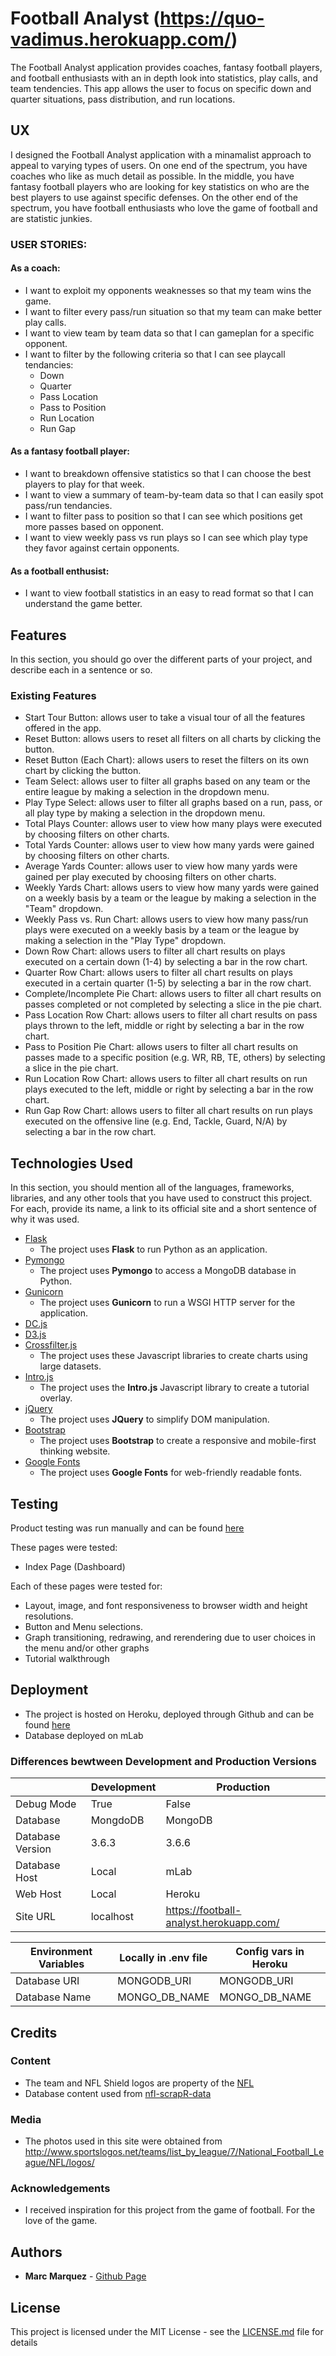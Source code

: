 # Football Analyst (https://quo-vadimus.herokuapp.com/)

The Football Analyst application provides coaches, fantasy football players, and football enthusiasts with an in depth look into statistics, play calls, and team tendencies. This app allows the user to focus on specific down and quarter situations, pass distribution, and run locations.
 
## UX
 
I designed the Football Analyst application with a minamalist approach to appeal to varying types of users. On one end of the spectrum, you have coaches who like as much detail as possible. In the middle, you have fantasy football players who are looking for key statistics on who are the best players to use against specific defenses. On the other end of the spectrum, you have football enthusiasts who love the game of football and are statistic junkies.

### USER STORIES:

#### As a coach:
- I want to exploit my opponents weaknesses so that my team wins the game.
- I want to filter every pass/run situation so that my team can make better play calls.
- I want to view team by team data so that I can gameplan for a specific opponent.
- I want to filter by the following criteria so that I can see playcall tendancies:
	- Down
	- Quarter
	- Pass Location
	- Pass to Position
	- Run Location
	- Run Gap

#### As a fantasy football player:
- I want to breakdown offensive statistics so that I can choose the best players to play for that week.
- I want to view a summary of team-by-team data so that I can easily spot pass/run tendancies.
- I want to filter pass to position so that I can see which positions get more passes based on opponent.
- I want to view weekly pass vs run plays so I can see which play type they favor against certain opponents.

#### As a football enthusist:
- I want to view football statistics in an easy to read format so that I can understand the game better.

## Features

In this section, you should go over the different parts of your project, and describe each in a sentence or so.
 
### Existing Features
- Start Tour Button: allows user to take a visual tour of all the features offered in the app.
- Reset Button: allows users to reset all filters on all charts by clicking the button.
- Reset Button (Each Chart): allows users to reset the filters on its own chart by clicking the button.
- Team Select: allows user to filter all graphs based on any team or the entire league by making a selection in the dropdown menu.
- Play Type Select: allows user to filter all graphs based on a run, pass, or all play type by making a selection in the dropdown menu.
- Total Plays Counter: allows user to view how many plays were executed by choosing filters on other charts.
- Total Yards Counter: allows user to view how many yards were gained by choosing filters on other charts.
- Average Yards Counter: allows user to view how many yards were gained per play executed by choosing filters on other charts.
- Weekly Yards Chart: allows users to view how many yards were gained on a weekly basis by a team or the league by making a selection in the "Team" dropdown.
- Weekly Pass vs. Run Chart: allows users to view how many pass/run plays were executed on a weekly basis by a team or the league by making a selection in the "Play Type" dropdown.
- Down Row Chart: allows users to filter all chart results on plays executed on a certain down (1-4) by selecting a bar in the row chart.
- Quarter Row Chart: allows users to filter all chart results on plays executed in a certain quarter (1-5) by selecting a bar in the row chart.
- Complete/Incomplete Pie Chart: allows users to filter all chart results on passes completed or not completed by selecting a slice in the pie chart.
- Pass Location Row Chart: allows users to filter all chart results on pass plays thrown to the left, middle or right by selecting a bar in the row chart.
- Pass to Position Pie Chart: allows users to filter all chart results on passes made to a specific position (e.g. WR, RB, TE, others) by selecting a slice in the pie chart.
- Run Location Row Chart: allows users to filter all chart results on run plays executed to the left, middle or right by selecting a bar in the row chart.
- Run Gap Row Chart: allows users to filter all chart results on run plays executed on the offensive line (e.g. End, Tackle, Guard, N/A) by selecting a bar in the row chart.

## Technologies Used

In this section, you should mention all of the languages, frameworks, libraries, and any other tools that you have used to construct this project. For each, provide its name, a link to its official site and a short sentence of why it was used.

- [Flask](http://flask.pocoo.org/)
	- The project uses **Flask** to run Python as an application.
- [Pymongo](https://api.mongodb.com/python/current/)
	- The project uses **Pymongo** to access a MongoDB database in Python.
- [Gunicorn](http://gunicorn.org/)
	- The project uses **Gunicorn** to run a WSGI HTTP server for the application.
- [DC.js](https://dc-js.github.io/dc.js/)
- [D3.js](https://d3js.org/)
- [Crossfilter.js](http://square.github.io/crossfilter/)
	- The project uses these Javascript libraries to create charts using large datasets.
- [Intro.js](https://introjs.com/)
	- The project uses the **Intro.js** Javascript library to create a tutorial overlay.
- [jQuery](http://code.jquery.com/)
	- The project uses **JQuery** to simplify DOM manipulation.
- [Bootstrap](https://getbootstrap.com/)
	- The project uses **Bootstrap** to create a responsive and mobile-first thinking website.
- [Google Fonts](fonts.google.com)
	- The project uses **Google Fonts** for web-friendly readable fonts.

## Testing

Product testing was run manually and can be found [here](https://docs.google.com/spreadsheets/d/1JuIEZ_lForOe0CpePoWHY-vdiUOLn1gA_eFDugBtlLE/edit?usp=sharing) 

These pages were tested:
- Index Page (Dashboard) 

Each of these pages were tested for:
- Layout, image, and font responsiveness to browser width and height resolutions.
- Button and Menu selections.
- Graph transitioning, redrawing, and rerendering due to user choices in the menu and/or other graphs
- Tutorial walkthrough

## Deployment

- The project is hosted on Heroku, deployed through Github and can be found [here](https://football-analyst.herokuapp.com/)
- Database deployed on mLab

### Differences bewtween Development and Production Versions

|                                 | Development          | Production |
| ------------                    | -----------          | ---------- |
| Debug Mode                      | True                 | False      |
| Database                        | MongdoDB             | MongoDB    |
| Database Version                | 3.6.3                | 3.6.6      |
| Database Host                   | Local                | mLab       |
| Web Host                        | Local                | Heroku     |
| Site URL                        | localhost            | https://football-analyst.herokuapp.com/ |

| Environment Variables           | Locally in .env file   | Config vars in Heroku |
| ------------                    | -----------            | ---------- |
| Database URI                    | MONGODB_URI            | MONGODB_URI |
| Database Name                   | MONGO_DB_NAME          | MONGO_DB_NAME |

## Credits

### Content
- The team and NFL Shield logos are property of the [NFL](https://www.nfl.com/)
- Database content used from [nfl-scrapR-data](https://ryurko.github.io/nflscrapR-data/)

### Media
- The photos used in this site were obtained from http://www.sportslogos.net/teams/list_by_league/7/National_Football_League/NFL/logos/

### Acknowledgements

- I received inspiration for this project from the game of football. For the love of the game.

## Authors

- **Marc Marquez** - [Github Page](https://github.com/marc-marquez/)

## License

This project is licensed under the MIT License - see the [LICENSE.md](LICENSE.md) file for details
